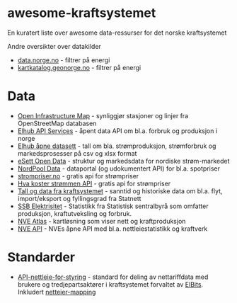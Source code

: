 # awesome-kraftsystemet

En kuratert liste over awesome data-ressurser for det norske kraftsystemet

Andre oversikter over datakilder

* [data.norge.no](https://data.norge.no/nb) - filtrer på energi
* [kartkatalog.geonorge.no](https://kartkatalog.geonorge.no/?theme=Energi) - filtrer på energi

# Data

* [Open Infrastructure Map](https://openinframap.org/#12/59.92326/10.79487) - synliggjør stasjoner og linjer fra OpenStreetMap databasen
* [Elhub API Services](https://api.elhub.no/) - åpent data API om bl.a. forbruk og produksjon i norge
* [Elhub åpne datasett](https://elhub.no/data/apnedata/) - tall om bla. strømproduksjon, strømforbruk og markedsprosesser på csv og xlsx format
* [eSett Open Data](https://opendata.esett.com/) - struktur og markedsdata for nordiske strøm-markedet
* [NordPool Data](https://data.nordpoolgroup.com/auction/day-ahead/prices) - dataportal (og udokumentert API) for bl.a. spotpriser
* [strompriser.no](https://www.strompriser.no/artikler/api-for-strompriser) - gratis api for strømpriser
* [Hva koster strømmen API](https://www.hvakosterstrommen.no/strompris-api) - gratis api for strømpriser
* [Tall og data fra kraftsystemet](https://www.statnett.no/for-aktorer-i-kraftbransjen/tall-og-data-fra-kraftsystemet/) - sanntid og historiske data om bl.a. flyt, import/eksport og fyllingsgrad fra Statnett
* [SSB Elektrisitet](https://www.ssb.no/energi-og-industri/energi/statistikk/elektrisitet) - Statistikk fra Statistisk sentralbyrå som omfatter produksjon, kraftutveksling og forbruk.
* [NVE Atlas](https://atlas.nve.no) - kartløsning som viser nett og kraftproduksjon
* [NVE API](https://api.nve.no/doc/) - NVEs åpne API med bl.a. nettleiestatistikk og kraftverk

# Standarder

* [API-nettleie-for-styring](https://github.com/3lbits/API-nettleie-for-styring) - standard for deling av nettariffdata med brukere og tredjepartsaktører i kraftsystemet forvaltet av [ElBits](https://elbits.no/). Inkludert [netteier-mapping](https://github.com/3lbits/API-nettleie-for-styring/blob/main/doc/DiginGridTariffAPI.gridcompany-mapping.json)

